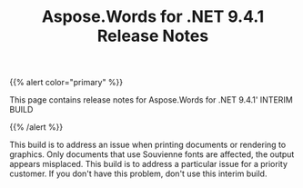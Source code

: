 ﻿---
title: Aspose.Words for .NET 9.4.1 Release Notes
articleTitle: Aspose.Words for .NET 9.4.1 Release Notes
linktitle: Aspose.Words for .NET 9.4.1 Release Notes
description: "Aspose.Words for .NET 9.4.1 Release Notes – learn about the latest updates and fixes."
type: docs
weight: 10
url: /net/aspose-words-for-net-9-4-1-release-notes/
---

{{% alert color="primary" %}} 

This page contains release notes for Aspose.Words for .NET 9.4.1' INTERIM BUILD

{{% /alert %}} 

This build is to address an issue when printing documents or rendering to graphics. Only documents that use Souvienne fonts are affected, the output appears misplaced. This build is to address a particular issue for a priority customer. If you don't have this problem, don't use this interim build.


